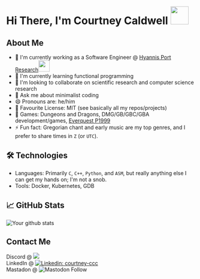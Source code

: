 # Hi There, I'm Courtney Caldwell <img src="https://media.giphy.com/media/Opa6OcDh8Pt4c/giphy.gif" width="48">

## About Me

- 🔭 I'm currently working as a Software Engineer @ <a href="https://hyannisportresearch.com/">Hyannis Port Research</a><img src="https://media.giphy.com/media/EqIJGfyNyhTZpEPlxx/giphy.gif" width="30">
- 🌱 I'm currently learning functional programming
- 👯 I'm looking to collaborate on scientific research and computer science research
- 💬 Ask me about minimalist coding
- 😄 Pronouns are: he/him
- :page_with_curl: Favourite License: MIT (see basically all my repos/projects)
- :game_die: Games: Dungeons and Dragons, DMG/GB/GBC/GBA development/games, [Everquest P1999](https://www.project1999.com/)
- ⚡ Fun fact: Gregorian chant and early music are my top genres, and I prefer to share times in `Z` (or `UTC`).

## 🛠 Technologies

- Languages: Primarily `C`, `C++`, `Python`, and `ASM`, but really anything else I can get my hands on; I'm not a snob.
- Tools: Docker, Kubernetes, GDB

## 📈 GitHub Stats

![Your github stats](https://github-readme-stats.vercel.app/api?username=prokopto-dev&show_icons=true)

## Contact Me

Discord @ <img src="https://img.shields.io/badge/-postmalonialism-purple?logo=discord"><br>
LinkedIn @ [![Linkedin: courtney-ccc](https://img.shields.io/badge/-courtney--ccc-blue?logo=Linkedin&logoColor=white&link=https://www.linkedin.com/in/courtney-ccc/)](https://www.linkedin.com/in/courtney-ccc/)<br>
Mastadon @ ![Mastodon Follow](https://img.shields.io/mastodon/follow/112479543725321487?link=https://mastodon.social/@prokoptodev)
